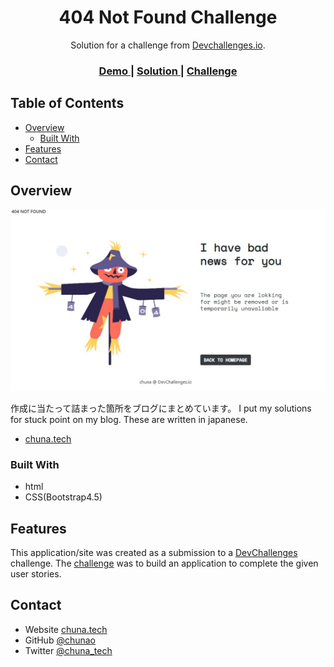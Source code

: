 <!-- Please update value in the {}  -->

<h1 align="center">404 Not Found Challenge</h1>

<div align="center">
   Solution for a challenge from  <a href="http://devchallenges.io" target="_blank">Devchallenges.io</a>.
</div>

<div align="center">
  <h3>
    <a href="https://chuna.tech/devchallenges/404_not_found/">
      Demo
    </a>
    <span> | </span>
    <a href="https://github.com/chunao/devchallenges-404_not_found">
      Solution
    </a>
    <span> | </span>
    <a href="https://devchallenges.io/challenges/wBunSb7FPrIepJZAg0sY">
      Challenge
    </a>
  </h3>
</div>

<!-- TABLE OF CONTENTS -->

## Table of Contents

- [Overview](#overview)
  - [Built With](#built-with)
- [Features](#features)
- [Contact](#contact)

<!-- OVERVIEW -->

## Overview

![screenshot](s-CB_0019.jpg)

作成に当たって詰まった箇所をブログにまとめています。
I put my solutions for stuck point on my blog.
These are written in japanese.

- [chuna.tech](https://chuna.tech/detail/22/#i5)

### Built With

<!-- This section should list any major frameworks that you built your project using. Here are a few examples.-->

- html
- CSS(Bootstrap4.5)

## Features

<!-- List the features of your application or follow the template. Don't share the figma file here :) -->

This application/site was created as a submission to a [DevChallenges](https://devchallenges.io/challenges) challenge. The [challenge](https://devchallenges.io/challenges/wBunSb7FPrIepJZAg0sY) was to build an application to complete the given user stories.

## Contact

- Website [chuna.tech](https://chuna.tech/devchallenges/)
- GitHub [@chunao](https://github.com/chunao)
- Twitter [@chuna_tech](https://twitter.com/chuna_tech)
